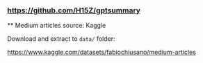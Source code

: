 ### https://github.com/H15Z/gptsummary ###

** Medium articles source: Kaggle

Download and extract to `data/` folder:

https://www.kaggle.com/datasets/fabiochiusano/medium-articles

